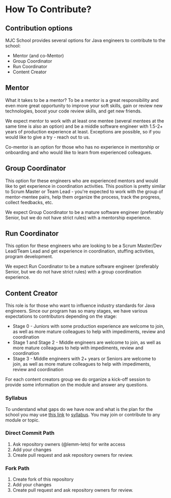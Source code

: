 # How To Contribute?

## Contribution options
MJC School provides several options for Java engineers to contribute to the school:
+ Mentor (and co-Mentor)
+ Group Coordinator
+ Run Coordinator
+ Content Creator

## Mentor
What it takes to be a mentor? To be a mentor is a great responsibility and even more great opportunity to improve your soft skills, gain or review new technologies, boost your code review skills, and get new friends.

We expect mentor to work with at least one mentee (several mentees at the same time is also an option) and be a middle software engineer with 1.5-2+ years of production experience at least.
Exceptions are possible, so if you would like to give a try - reach out to us.

Co-mentor is an option for those who has no experience in mentorship or onboarding and who would like to learn from experienced colleagues.

## Group Coordinator
This option for these engineers who are experienced mentors and would like to get experience in coordination activities. This position is pretty similar to Scrum Master or Team Lead - you're expected to work with the group of mentor-mentee pairs, help them organize the process, track the progress, collect feedbacks, etc.

We expect Group Coordinator to be a mature software engineer (preferably Senior, but we do not have strict rules) with a mentorship experience.

## Run Coordinator
This option for these engineers who are looking to be a Scrum Master/Dev Lead/Team Lead and get experience in coordination, stuffing activities, program development.

We expect Run Coordinator to be a mature software engineer (preferably Senior, but we do not have strict rules) with a group coordination experience.

## Content Creator
This role is for those who want to influence industry standards for Java engineers.
Since our program has so many stages, we have various expectations to contributors depending on the stage:
* Stage 0 - Juniors with some production experience are welcome to join, as well as more mature colleagues to help with impediments, review and coordination
* Stage 1 and Stage 2 - Middle engineers are welcome to join, as well as more mature colleagues to help with impediments, review and coordination
* Stage 3 - Middle engineers with 2+ years or Seniors are welcome to join, as well as more mature colleagues to help with impediments, review and coordination

For each content creators group we do organize a kick-off session to provide some information on the module and answer any questions. 

### Syllabus
To understand what gaps do we have now and what is the plan for the school you may use [this link](https://epam.sharepoint.com/:x:/s/JavaEduPrograms/EUqGQEgBOEFBsCJ0JNaHxukBN_PhmlwiLCWAfYFQsVraag?e=XPykHE) to [syllabus](https://en.wikipedia.org/wiki/Syllabus). You may join or contribute to any module or topic. 

### Direct Commit Path
1. Ask repository owners (@lemm-leto) for write access
2. Add your changes
3. Create pull request and ask repository owners for review.

### Fork Path
1. Create fork of this repository
2. Add your changes
3. Create pull request and ask repository owners for review.